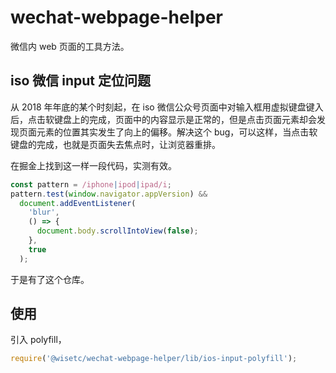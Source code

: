 # wechat-webpage-helper

微信内 web 页面的工具方法。

## iso 微信 input 定位问题

从 2018 年年底的某个时刻起，在 iso 微信公众号页面中对输入框用虚拟键盘键入后，点击软键盘上的完成，页面中的内容显示是正常的，但是点击页面元素却会发现页面元素的位置其实发生了向上的偏移。解决这个 bug，可以这样，当点击软键盘的完成，也就是页面失去焦点时，让浏览器重排。

在掘金上找到这一样一段代码，实测有效。

```js
const pattern = /iphone|ipod|ipad/i;
pattern.test(window.navigator.appVersion) &&
  document.addEventListener(
    'blur',
    () => {
      document.body.scrollIntoView(false);
    },
    true
  );
```

于是有了这个仓库。

## 使用

引入 polyfill，

```js
require('@wisetc/wechat-webpage-helper/lib/ios-input-polyfill');
```
